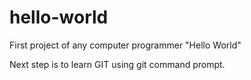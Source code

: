 # hello-world
First project of any computer programmer "Hello World"

Next step is to learn GIT using git command prompt.
